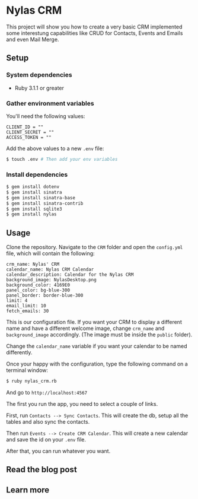 # Nylas CRM

This project will show you how to create a very basic CRM implemented some interestung capabilities like CRUD for Contacts, Events and Emails and even Mail Merge.

## Setup

### System dependencies

- Ruby 3.1.1 or greater

### Gather environment variables

You'll need the following values:

```text
CLIENT_ID = ""
CLIENT_SECRET = ""
ACCESS_TOKEN = ""
```

Add the above values to a new `.env` file:

```bash
$ touch .env # Then add your env variables
```

### Install dependencies

```bash
$ gem install dotenv
$ gem install sinatra
$ gem install sinatra-base
$ gem install sinatra-contrib
$ gem install sqlite3
$ gem install nylas

```

## Usage

Clone the repository. Navigate to the `CRM` folder and open the `config.yml` file, which will contain the following:

```
crm_name: Nylas' CRM
calendar_name: Nylas CRM Calendar
calendar_description: Calendar for the Nylas CRM
background_image: NylasDesktop.png 
background_color: 4169E0
panel_color: bg-blue-300
panel_border: border-blue-300
limit: 4
email_limit: 10
fetch_emails: 30
```

This is our configuration file. If you want your CRM to display a different name and have a different welcome image, change `crm_name` and `background_image` accordingly. (The image must be inside the `public` folder).

Change the `calendar_name` variable if you want your calendar to be named differently.

Once your happy with the configuration, type the following command on a terminal window: 

```bash
$ ruby nylas_crm.rb
```

And go to `http://localhost:4567`

The first you run the app, you need to select a couple of links.

First, run `Contacts --> Sync Contacts`. This will create the db, setup all the tables and also sync the contacts.

Then run `Events --> Create CRM Calendar`. This will create a new calendar and save the id on your `.env` file.

After that, you can run whatever you want.

## Read the blog post

## Learn more
